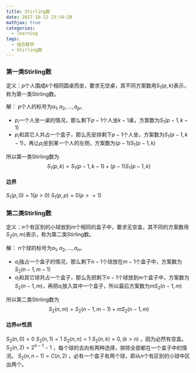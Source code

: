```yaml
---
title: Stirling数
date: 2017-10-12 23:34:20
mathjax: true
categories:
  - learning
tags:
  - 组合数学
  - Stirling数
---
```

### 第一类Stirling数
定义：$p$个人围成$k$个相同圆桌而坐，要求无空桌，其不同方案数用$S_1(p, k)$表示，称为第一类Stirling数。

解：
$p$个人的标号为$a_1,a_2,...,a_p$。
- $p_i$一个人坐一桌的情况，那么剩下$p-1$个人坐$k-1$桌，方案数为$S_1(p-1,k-1)$
- $p_i$和其它人共占一个盒子，那么先安排剩下$p-1$个人坐，方案数为$S_1(p-1,k-1)$，再让$p_i$坐到某一个人的左侧，方案数为$(p-1)S_1(p-1,k)$

所以第一类Stirling数为
$$
S_1(p, k) = S_1(p-1,k-1) + (p-1)S_1(p-1,k)
$$

#### 边界
$S_1(p,0)=1(p>0)$
$S_1(p,p)=0(p>=1)$

### 第二类Stirling数
定义：$n$个有区别的小球放到$m$个相同的盒子中，要求无空盒，其不同的方案数用$S_2(n,m)$表示，称为第二类Stirling数。

解：
$n$个球的标号为$a_1,a_2,...,a_n$。
- $a_i$独占一个盒子的情况，那么剩下$n-1$个球放在$m-1$个盒子中，方案数为$S_2(n-1,m-1)$
- $a_i$和其它球共占一个盒子，那么先把剩下$n-1$个球放到$m$个盒子中，方案数为$S_2(n-1,m)$，再把$a_i$放入其中一个盒子，所以最后方案数为$mS_2(n-1,m)$

所以第二类Stirling数为
$$
S_2(n, m) = S_2(n-1, m-1) + mS_2(n-1,m)
$$

#### 边界or性质
$S_2(n,0)=0$
$S_2(n,1)=1$
$S_2(n,n)=1$
$S_2(n,k)=0,(k>n)$ ，因为必然有空盒。
$S_2(n,2)=2^{n-1}-1$ ，每个球的去向有两种选择，排除全部都在一个盒子中的情况。
$S_2(n,n-1)=C(n,2)$ ，必有一个盒子有两个球，即从$n$个有区别的小球中区出两个。
